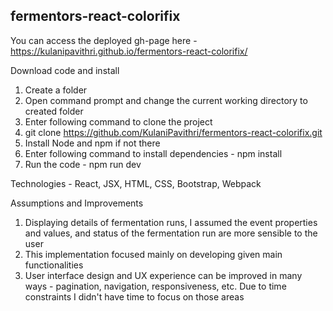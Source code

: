## fermentors-react-colorifix

You can access the deployed gh-page here - https://kulanipavithri.github.io/fermentors-react-colorifix/

Download code and install

1. Create a folder
2. Open command prompt and change the current working directory to created folder
3. Enter following command to clone the project
4. git clone https://github.com/KulaniPavithri/fermentors-react-colorifix.git
5. Install Node and npm if not there
6. Enter following command to install dependencies - npm install
7. Run the code - npm run dev

Technologies - React, JSX, HTML, CSS, Bootstrap, Webpack

Assumptions and Improvements

1. Displaying details of fermentation runs, I assumed the event properties and  values, and status of the fermentation run are more sensible to the user
2. This implementation focused mainly on developing given main functionalities
3. User interface design and UX experience can be improved in many ways - pagination, navigation, responsiveness, etc. Due to time constraints I didn't have time to focus on those areas
